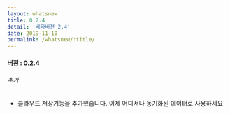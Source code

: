 ```yaml
---
layout: whatsnew
title: 0.2.4
detail: '베타버젼 2.4'
date: 2019-11-10
permalink: /whatsnew/:title/
---
```

<h4>버젼 : 0.2.4</h4>

###### 추가
- 클라우드 저장기능을 추가했습니다. 이제 어디서나 동기화된 데이터로 사용하세요
